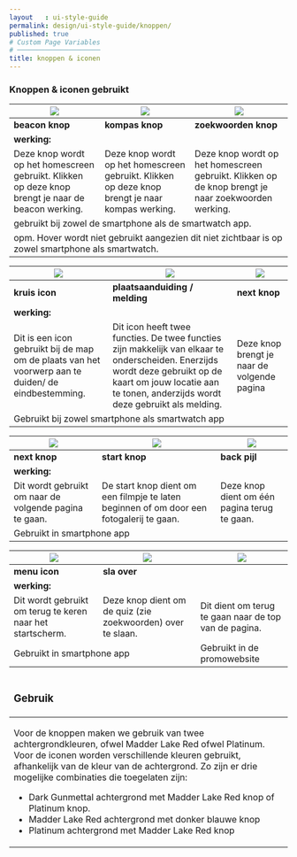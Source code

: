 ```yaml
---
layout   : ui-style-guide
permalink: design/ui-style-guide/knoppen/
published: true
# Custom Page Variables
# ─────────────────────
title: knoppen & iconen
---
```

<div class="container">
    <div class="row">
        <div class="col-10">
           <h3> Knoppen & iconen gebruikt </h3>
        </div>
    </div>
    <div class="row">
        <table class="table table-bordered">
            <thead> 
                <tr> 
                    <th scope="col"> <img src="../../../images/icon_beacon.png" class="img-fluid"> </th>
                    <th scope="col"> <img src="../../../images/icon_kompas.PNG" class="img-fluid "> </th>
                    <th scope="col">  <img src="../../../images/icon_zoekwoorden.png" class="img-fluid"> </th>
                </tr>
            </thead>
            <tbody>
                <tr>
                    <td scope="row"> <strong> beacon knop</strong> </td>
                    <td> <strong> kompas knop </strong> </td>
                    <td> <strong> zoekwoorden knop </strong> </td>
                <tr>
                    <td scope="row" colspan="3"><strong> werking:</strong> </td>
                </tr>
                <tr>
                    <td scope="row"> Deze knop wordt op het homescreen gebruikt. Klikken op deze knop brengt je naar de beacon werking. </td> 
                    <td>  Deze knop wordt op het homescreen gebruikt. Klikken op deze knop brengt je naar kompas werking. </td>
                    <td> Deze knop wordt op het homescreen gebruikt. Klikken op de knop brengt je naar zoekwoorden werking. </td>
                </tr>
                <tr>
                    <td scope="row" colspan="3"> gebruikt bij zowel de smartphone als de smartwatch app. </td>
                </tr> 
                <tr>
                    <td scope="row" colspan="3" class="font-weight-light"> opm. Hover wordt niet gebruikt aangezien dit niet zichtbaar is op zowel smartphone als smartwatch.  </td>
                </tr>
            </tbody>
        </table>
    </div>
    <div class="row">
        <table class="table table-bordered">
            <thead> 
                <tr> 
                    <th scope="col"> <img src="../../../images/icon_kruis.png" class="img-fluid"> </th>
                    <th scope="col"> <img src="../../../images/icon_bol.PNG" class="img-fluid icon_bol"> </th>
                    <th scope="col"> <img src="../../../images/icon_start.png" class="img-fluid"> </th>
                </tr>
            </thead>
            <tbody>
                <tr>
                    <td scope="row"> <strong>kruis icon</strong> </td>
                    <td> <strong> plaatsaanduiding / melding </strong> </td>
                    <td> <strong> next knop</strong> </td>
                <tr>
                    <td scope="row" colspan="3"><strong> werking:</strong> </td>
                </tr>
                <tr>
                    <td scope="row"> Dit is een icon gebruikt bij de map om de plaats van het voorwerp aan te duiden/ de eindbestemming.  </td> 
                    <td> Dit icon heeft twee functies. De twee functies zijn makkelijk van elkaar te onderscheiden. Enerzijds wordt deze gebruikt op de kaart om jouw locatie aan te tonen, anderzijds wordt deze gebruikt als melding. </td>
                    <td> Deze knop brengt je naar de volgende pagina </td>
                </tr>
                <tr>
                    <td colspan="3"> Gebruikt bij zowel smartphone als smartwatch app </td>
                </tr>
            </tbody>
        </table>
    </div>
    <div class="row">
        <table class="table table-bordered">
            <thead> 
                <tr> 
                    <th scope="col"> <img src="../../../images/knop_next.png" class="img-fluid"> </th>
                    <th scope="col"> <img src="../../../images/icon_start.PNG" class="img-fluid "> </th>
                    <th scope="col"> <img src="../../../images/icon_pijl.png" class="img-fluid"> </th>
                </tr>
            </thead>
            <tbody>
                <tr>
                    <td scope="row"> <strong>next knop</strong> </td>
                    <td> <strong> start knop</strong> </td>
                    <td> <strong> back pijl</strong> </td>
                <tr>
                    <td scope="row" colspan="3"><strong> werking:</strong> </td>
                </tr>
                <tr>
                    <td scope="row"> Dit wordt gebruikt om naar de volgende pagina te gaan. </td>
                    <td> De start knop dient om een filmpje te laten beginnen of om door een fotogalerij te gaan. </td>
                    <td> Deze knop dient om één pagina terug te gaan. </td>
                </tr>
                <tr>
                    <td colspan="3"> Gebruikt in smartphone app</td>
                </tr>
            </tbody>
        </table>
    </div>
     <div class="row">
        <table class="table table-bordered">
            <thead> 
                <tr> 
                    <th scope="col"> <img src="../../../images/icon_menu.png" class="img-fluid icon_menu"> </th>
                    <th scope="col"> <img src="../../../images/slaover_knop.PNG" class="img-fluid "> </th>
                    <th scope="col"> <img src="../../../images/nav_knop.PNG" class="img-fluid "> </th>
                </tr>
            </thead>
            <tbody>
                <tr>
                    <td scope="row"> <strong>menu icon</strong> </td>
                    <td> <strong> sla over</strong> </td>
                <tr>
                    <td scope="row" colspan="3"><strong> werking:</strong> </td>
                </tr>
                <tr>
                    <td scope="row"> Dit wordt gebruikt om terug te keren naar het startscherm.  </td> 
                    <td>Deze knop dient om de quiz (zie zoekwoorden) over te slaan. </td>
                    <td scope="row"> Dit dient om terug te gaan naar de top van de pagina.
                </tr>
                <tr>
                    <td colspan="2"> Gebruikt in smartphone app</td>
                    <td> Gebruikt in de promowebsite </td>
                </tr>
            </tbody>
        </table>
    </div>
    <div class="row">
        <table class="table">
            <thead>
                <tr>
                    <td> <h3> Gebruik </h3> </td>
            <tbody>
                <tr>
                    <td>
        <p> Voor de knoppen maken we gebruik van twee achtergrondkleuren, ofwel Madder Lake Red ofwel Platinum. Voor de iconen worden verschillende kleuren gebruikt, afhankelijk van de kleur van de achtergrond. Zo zijn er drie mogelijke combinaties die toegelaten zijn:
        <ul>
            <li> Dark Gunmettal achtergrond met Madder Lake Red knop of Platinum knop. </li>
            <li> Madder Lake Red achtergrond met donker blauwe knop </li>
            <li> Platinum achtergrond met Madder Lake Red knop </li>
        </ul>
    </div>
</div>
